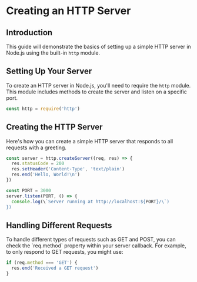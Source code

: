 
# Creating an HTTP Server

## Introduction

This guide will demonstrate the basics of setting up a simple HTTP server in Node.js using the built-in `http` module.

## Setting Up Your Server

To create an HTTP server in Node.js, you'll need to require the `http` module. This module includes methods to create the server and listen on a specific port.

```javascript
const http = require('http')
```

## Creating the HTTP Server

Here's how you can create a simple HTTP server that responds to all requests with a greeting.

```javascript
const server = http.createServer((req, res) => {
  res.statusCode = 200
  res.setHeader('Content-Type', 'text/plain')
  res.end('Hello, World!\n')
})

const PORT = 3000
server.listen(PORT, () => {
  console.log(\`Server running at http://localhost:${PORT}/\`)
})
```

## Handling Different Requests

To handle different types of requests such as GET and POST, you can check the \`req.method\` property within your server callback. For example, to only respond to GET requests, you might use:

```javascript
if (req.method === 'GET') {
  res.end('Received a GET request')
}
```
